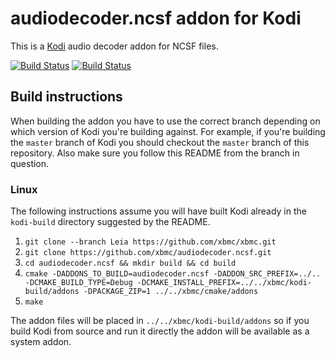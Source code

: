 # audiodecoder.ncsf addon for Kodi

This is a [Kodi](http://kodi.tv) audio decoder addon for NCSF files.

[![Build Status](https://travis-ci.org/xbmc/audiodecoder.ncsf.svg?branch=Leia)](https://travis-ci.org/xbmc/audiodecoder.ncsf/branches)
[![Build Status](https://dev.azure.com/teamkodi/binary-addons/_apis/build/status/xbmc.audiodecoder.ncsf?branchName=Leia)](https://dev.azure.com/teamkodi/binary-addons/_build/latest?definitionId=8&branchName=Leia)
<!--- [![Build Status](https://ci.appveyor.com/api/projects/status/github/xbmc/audiodecoder.ncsf?svg=true)](https://ci.appveyor.com/project/xbmc/audiodecoder-ncsf) -->

## Build instructions

When building the addon you have to use the correct branch depending on which version of Kodi you're building against. 
For example, if you're building the `master` branch of Kodi you should checkout the `master` branch of this repository. 
Also make sure you follow this README from the branch in question.

### Linux

The following instructions assume you will have built Kodi already in the `kodi-build` directory 
suggested by the README.

1. `git clone --branch Leia https://github.com/xbmc/xbmc.git`
2. `git clone https://github.com/xbmc/audiodecoder.ncsf.git`
3. `cd audiodecoder.ncsf && mkdir build && cd build`
4. `cmake -DADDONS_TO_BUILD=audiodecoder.ncsf -DADDON_SRC_PREFIX=../.. -DCMAKE_BUILD_TYPE=Debug -DCMAKE_INSTALL_PREFIX=../../xbmc/kodi-build/addons -DPACKAGE_ZIP=1 ../../xbmc/cmake/addons`
5. `make`

The addon files will be placed in `../../xbmc/kodi-build/addons` so if you build Kodi from source and run it directly 
the addon will be available as a system addon.

